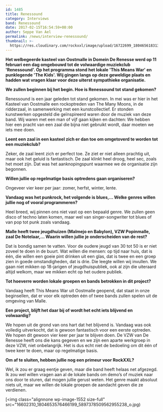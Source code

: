 ```yaml
---
id: 1485
title: Renessound
category: Interviews
band: Renessound
date: 2017-02-15T16:54:59+00:00
author: Seppe Van Ael
permalink: /news/interview-renessound/
thumbnail: >-
  https://res.cloudinary.com/rockxxl/image/upload/16722699_1804656183132605_1239817637314734987_o.jpg
---
```

**Het welbegeerde kasteel van Oostmalle in Domein De Renesse werd op 11 februari een dag omgebouwd tot de volwaardige muziekclub 'Renessound'. Op het programma stond het lokale 'This Means War' en punklegende 'The Kids'. Wij gingen langs op deze geweldige plaats en hadden wat vragen klaar voor deze uiterst sympathieke organisatie.**

**We zullen beginnen bij het begin. Hoe is Renessound tot stand gekomen?**

Renessound is een jaar geleden tot stand gekomen. In mei was er hier in het Kasteel van Oostmalle een rockoptreden van The Many Moons, in de ridderzaal, in samenwerking met een kunstcollectief. Er stonden kunstwerken opgesteld die geïnspireerd waren door de muziek van deze band. Wij waren met een man of vijf gaan kijken en dachten: We hebben hier een pracht van een zaal die bijna niet gebruikt wordt, daar moeten we iets mee doen.

**Leent een zaal in een kasteel zich er dan toe om omgetoverd te worden tot een muziekclub?**

Zeker, de zaal leent zich er perfect toe. Ze ziet er niet alleen prachtig uit, maar ook het geluid is fantastisch. De zaal klinkt heel droog, heel sec, zoals het moet zijn. Dat was het aanknopingspunt waarmee we de organisatie zijn begonnen.

**Willen jullie op regelmatige basis optredens gaan organiseren?**

Ongeveer vier keer per jaar: zomer, herfst, winter, lente.

**Vandaag was het punkrock, het volgende is blues,… Welke genres willen jullie nog of vooral programmeren?**

Heel breed, wij pinnen ons niet vast op een bepaald genre. We zullen geen disco of techno laten komen, maar wel van singer-songwriter tot blues of van pop tot punk zoals vandaag.

**Malle heeft twee jeugdhuizen (Malmejo en Babylon), VZW Popinmalle, zaal De Notelaar,… Waarin willen jullie je onderscheiden van de rest?**

Dat is bondig samen te vatten. Voor de oudere jeugd van 30 tot 50 is er niet zoveel te doen in de buurt. Wat willen die mensen: op tijd naar huis, dat is één, die willen een goeie pint drinken uit een glas, dat is twee en een groep zien in goede omstandigheden, dat is drie. Die leegte willen wij invullen. We gaan niet mikken op 18-jarigen of jeugdhuispubliek, ook al zijn die uiteraard altijd welkom, maar we mikken echt op het oudere publiek.

**Tot hoeverre worden lokale groepen en bands betrokken in dit project?**

Vandaag heeft This Means War uit Oostmalle geopend, dat staat in onze beginsellen, dat er voor elk optreden één of twee bands zullen spelen uit de omgeving van Malle.

**Een project, blijft het daar bij of wordt het echt iets blijvend en volwaardig?**

We hopen uit de grond van ons hart dat het blijvend is. Vandaag was ook volledig uitverkocht, dat is gewoon fantastisch voor een eerste optreden. We hopen dit gewoon vier keer per jaar te blijven doen. De VZW van De Renesse heeft ons die kans gegeven en we zijn een aparte werkgroep in deze VZW, niet onbelangrijk. Het is dus echt niet de bedoeling om dit één of twee keer te doen, maar op regelmatige basis.

**Om af te sluiten, hebben jullie nog een primeur voor RockXXL?**

Wel, ik zou er graag eentje geven, maar die band heeft helaas net afgezegd. Ik zou wel willen vragen aan al de lokale bands om demo’s of muziek naar ons door te sturen, dat mogen jullie gerust weten. Het genre maakt absoluut niets uit, maar we willen de lokale groepen de aandacht geven die ze verdienen.

[<img class="alignnone wp-image-1552 size-full" src="16602310_1804653576466199_5897378509562955238_o.jpg)